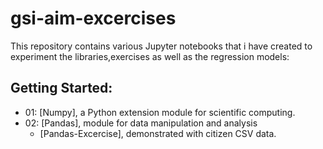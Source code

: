 # gsi-aim-excercises

This repository contains various Jupyter notebooks that i have created to experiment the libraries,exercises as well as the regression models:

## Getting Started:

- 01: [Numpy], a Python extension module for scientific computing.
- 02: [Pandas], module for data manipulation and analysis
  - [Pandas-Excercise], demonstrated with citizen CSV data.
